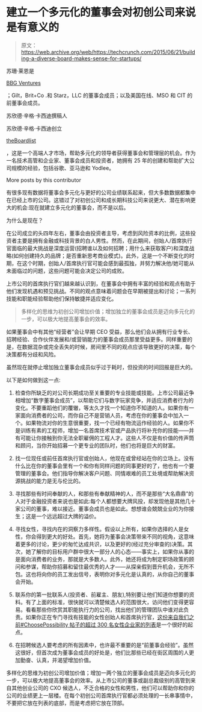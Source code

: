 # 建立一个多元化的董事会对初创公司来说是有意义的

> 原文：<https://web.archive.org/web/https://techcrunch.com/2015/06/21/building-a-diverse-board-makes-sense-for-startups/>

苏珊·莱恩是

[BBG Ventures](https://web.archive.org/web/20230101044438/https://www.crunchbase.com/organization/bbg-ventures)

；Gilt，Brit+Co .和 Starz，LLC 的董事会成员；以及美国在线、MSO 和 CIT 的前董事会成员。

苏欣德·辛格·卡西迪撰稿人

苏欣德·辛格·卡西迪创立

[theBoardlist](https://web.archive.org/web/20230101044438/https://site.theboardlist.com/)

，这是一个高端人才市场，帮助多元化的领导者获得董事会和管理层的机会。作为一名技术高管和企业家、董事会成员和投资者，她拥有 25 年的创建和帮助扩大公司规模的经验，包括谷歌、亚马逊和 Yodlee。

More posts by this contributor

有很多现有数据将董事会多元化与更好的公司业绩联系起来，但大多数数据都集中在已经上市的公司。这错过了对初创公司和成长期科技公司来说更大、潜在影响更大的机会:现在就建立多元化的董事会，而不是以后。

为什么是现在？

在公司成立的头四年左右，董事会由投资者主导，考虑到风险资本的比例，这些投资者主要是拥有金融或科技背景的白人男性。然而，在此期间，创始人/首席执行官面临的最大挑战是深度运营(招聘谁以及如何招聘；用什么来获取客户)和深度战略(如何创建持久的品牌；是否重新思考商业模式)。此外，这是一个不断变化的时期，在这个时期，创始人/首席执行官可能会感到最孤独，并努力解决他/她可能从未面临过的问题，这些问题可能会决定公司的成败。

上市公司的首席执行官们越来越认识到，在董事会中拥有丰富的经验和观点有助于他们发现机遇和预见挑战。不同的观点意味着问题会在早期被提出和讨论；一系列技能和职能经验帮助他们保持敏捷并适应变化。

> 多样化的思维为初创公司增加价值；增加独立的董事会成员是迈向多元化的一步，可以极大地提高董事会的效率。

如果董事会中有其他“经营者”会让早期 CEO 受益，那么他们会从拥有行业专长、招聘经验、合作伙伴发展和/或营销能力的董事会成员那里受益更多。同样重要的是，在数据混杂或完全丢失的时候，房间里不同的观点应该导致更好的决策，每个决策都有分歧和风险。

虽然现在就停止增加独立董事会成员似乎过于耗时，但投资的时间回报是巨大的。

以下是如何做到这一点:

1.  检查你所缺乏的对公司长期成功至关重要的专业技能或技能。上市公司最近争相增加“数字董事会成员”，以帮助它们与数字玩家竞争，并适应消费者行为的变化。不要重蹈他们的覆辙，等太久才找一个知道你不知道的人。如果你有一家面向消费者的公司，而你自己不是营销人员，考虑在你的董事会中加入一个。如果物流对你的生意很重要，找一个已经有物流运作经验的人。如果你不是训练有素的工程师，增加一名首席技术官或产品执行将补充你的技能——并有可能让你接触到你无法全职雇佣的工程人才。这些人不仅是有价值的传声筒和顾问，当你开始招募一个更专业的团队时，他们也将是巨大的财富。

2.  找一位现任或前任首席执行官或创始人，他现在或曾经站在你的立场上。没有什么比在你的董事会里有一个和你有同样问题的同事更好的了，他也有一个要管理的董事会。他们指导你解决客户问题、同情艰难的员工处境或帮助解决资源挑战的能力是无与伦比的。

3.  寻找那些有时间奉献的人，和那些有奉献精神的人，而不是那些“大名鼎鼎”的人对于金融投资者来说也是如此:每个人都想要大牌风投，却发现他是其他几十家公司的董事，难以接近。董事会成员也是如此。想想谁会兢兢业业的为你接生；这是一个远远超过大牌的溢价。

4.  寻找女性，寻找内在的洞察力多样性。假设以上所有，如果你选择的人是女性，你会得到更大的好处。首先，她将为董事会决策带来不同的视角，这意味着更多的讨论，更少的匆忙达成共识，以及更好的(经过充分审查的)决策。其次，她了解你的目标用户群中很大一部分人的心态——事实上，如果你从事的是面向消费者的业务，那就是大多数人。此外，她还将成为制定职场政策的顾问和参谋，帮助你招募和留住最优秀的人才——从探亲假到晋升机会，无所不包。这也将向你的员工发出信号，表明你对多元化是认真的，从你自己的董事会开始。

5.  联系你的第一批联系人(投资者、前雇主、朋友),特别要让他们知道你想要的资料。有了上面的标准，很快就可以清楚候选人的范围很大，访问他们变得更容易。看看那些你欣赏其职能执行力的公司，找出他们的管理团队中谁对此负责。如果你正在专门寻找有技能的女性创始人和首席执行官，[这份来自我们之前#ChoosePossibility 帖子的超过 300 名女性企业家的列表](https://web.archive.org/web/20230101044438/https://medium.com/@sukhindersinghcassidy/choosepossibility-project-90a217ff0a86)是一个很好的起点。

6.  在招聘候选人要考虑的所有因素中，也许最不重要的是“前董事会经验”。虽然这很好，但首次成为董事会成员的好处是，他们比那些已经在街区周围的人更加勤奋、认真，并渴望增加价值。

多样化的思维为初创公司增加价值；增加一两个独立的董事会成员是迈向多元化的一步，可以极大地提高董事会的效率。从上市公司的董事或副总裁级别的高管到来自其他创业公司的 CXO 候选人，不乏合格的女性和男性，他们可以帮助你和你的公司的业绩更上一层楼。在每个初创公司首席执行官都必须处理的一长串事情中，不要把它放在列表的底部，而是考虑把它放在顶部。
